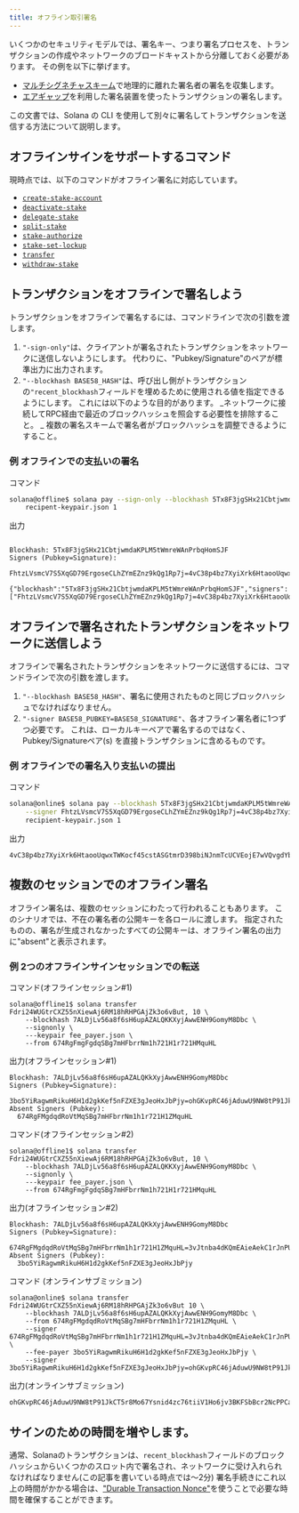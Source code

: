 ```yaml
---
title: オフライン取引署名
---
```


いくつかのセキュリティモデルでは、署名キー、つまり署名プロセスを、トランザクションの作成やネットワークのブロードキャストから分離しておく必要があります。 その例を以下に挙げます。

- [マルチシグネチャスキーム](cli/usage.md#multiple-witnesses)で地理的に離れた署名者の署名を収集します。
- [エアギャップ](https://en.wikipedia.org/wiki/Air_gap_(networking))を利用した署名装置を使ったトランザクションの署名します。

この文書では、Solana の CLI を使用して別々に署名してトランザクションを送信する方法について説明します。

## オフラインサインをサポートするコマンド

現時点では、以下のコマンドがオフライン署名に対応しています。

- [`create-stake-account`](cli/usage.md#solana-create-stake-account)
- [`deactivate-stake`](cli/usage.md#solana-deactivate-stake)
- [`delegate-stake`](cli/usage.md#solana-delegate-stake)
- [`split-stake`](cli/usage.md#solana-split-stake)
- [`stake-authorize`](cli/usage.md#solana-stake-authorize)
- [`stake-set-lockup`](cli/usage.md#solana-stake-set-lockup)
- [`transfer`](cli/usage.md#solana-transfer)
- [`withdraw-stake`](cli/usage.md#solana-withdraw-stake)

## トランザクションをオフラインで署名しよう

トランザクションをオフラインで署名するには、コマンドラインで次の引数を渡します。

1. `"-sign-only"`は、クライアントが署名されたトランザクションをネットワークに送信しないようにします。 代わりに、"Pubkey/Signature"のペアが標準出力に出力されます。
2. `"--blockhash BASE58_HASH"`は、呼び出し側がトランザクションの`"recent_blockhash`フィールドを埋めるために使用される値を指定できるようにします。 これには以下のような目的があります。 _ネットワークに接続してRPC経由で最近のブロックハッシュを照会する必要性を排除すること。 _ 複数の署名スキームで署名者がブロックハッシュを調整できるようにすること。

### 例 オフラインでの支払いの署名

コマンド

```bash
solana@offline$ solana pay --sign-only --blockhash 5Tx8F3jgSHx21CbtjwmdaKPLM5tWmreWAnPrbqHomSJF \
    recipent-keypair.json 1
```

出力

```text

Blockhash: 5Tx8F3jgSHx21CbtjwmdaKPLM5tWmreWAnPrbqHomSJF
Signers (Pubkey=Signature):
  FhtzLVsmcV7S5XqGD79ErgoseCLhZYmEZnz9kQg1Rp7j=4vC38p4bz7XyiXrk6HtaooUqwxTWKocf45cstASGtmrD398biNJnmTcUCVEojE7wVQvgdYbjHJqRFZPpzfCQpmUN

{"blockhash":"5Tx8F3jgSHx21CbtjwmdaKPLM5tWmreWAnPrbqHomSJF","signers":["FhtzLVsmcV7S5XqGD79ErgoseCLhZYmEZnz9kQg1Rp7j=4vC38p4bz7XyiXrk6HtaooUqwxTWKocf45cstASGtmrD398biNJnmTcUCVEojE7wVQvgdYbjHJqRFZPpzfCQpmUN"]}'
```

## オフラインで署名されたトランザクションをネットワークに送信しよう

オフラインで署名されたトランザクションをネットワークに送信するには、コマンドラインで次の引数を渡します。

1. `"--blockhash BASE58_HASH"`、署名に使用されたものと同じブロックハッシュでなければなりません。
2. `"-signer BASE58_PUBKEY=BASE58_SIGNATURE"`、各オフライン署名者に1つずつ必要です。 これは、ローカルキーペアで署名するのではなく、Pubkey/Signatureペア(s) を直接トランザクションに含めるものです。

### 例 オフラインでの署名入り支払いの提出

コマンド

```bash
solana@online$ solana pay --blockhash 5Tx8F3jgSHx21CbtjwmdaKPLM5tWmreWAnPrbqHomSJF \
    --signer FhtzLVsmcV7S5XqGD79ErgoseCLhZYmEZnz9kQg1Rp7j=4vC38p4bz7XyiXrk6HtaooUqwxTWKocf45cstASGtmrD398biNJnmTcUCVEojE7wVQvgdYbjHJqRFZPpzfCQpmUN
    recipient-keypair.json 1
```

出力

```text
4vC38p4bz7XyiXrk6HtaooUqwxTWKocf45cstASGtmrD398biNJnmTcUCVEojE7wVQvgdYbjHJqRFZPpzfCQpmUN
```

## 複数のセッションでのオフライン署名

オフライン署名は、複数のセッションにわたって行われることもあります。 このシナリオでは、不在の署名者の公開キーを各ロールに渡します。 指定されたものの、署名が生成されなかったすべての公開キーは、オフライン署名の出力に"absent"と表示されます。

### 例 2つのオフラインサインセッションでの転送

コマンド(オフラインセッション#1)

```text
solana@offline1$ solana transfer Fdri24WUGtrCXZ55nXiewAj6RM18hRHPGAjZk3o6vBut, 10 \
    --blockhash 7ALDjLv56a8f6sH6upAZALQKKXyjAwwENH9GomyM8Dbc \
    --signonly \
    ---keypair fee_payer.json \
    --from 674RgFmgFgdqSBg7mHFbrrNm1h721H1r721HMquHL
```

出力(オフラインセッション#1)

```text
Blockhash: 7ALDjLv56a8f6sH6upAZALQKkXyjAwwENH9GomyM8Dbc
Signers (Pubkey=Signature):
  3bo5YiRagwmRikuH6H1d2gkKef5nFZXE3gJeoHxJbPjy=ohGKvpRC46jAduwU9NW8tP91JkCT5r8Mo67Ysnid4zc76tiiV1Ho6jv3BKFSbBcr2NcPPCarmfTLSkTHsJCtdYi
Absent Signers (Pubkey):
  674RgFMgdqdRoVtMqSBg7mHFbrrNm1h1r721H1ZMquHL
```

コマンド(オフラインセッション#2)

```text
solana@offline1$ solana transfer Fdri24WUGtrCXZ55nXiewAj6RM18hRHPGAjZk3o6vBut, 10 \
    --blockhash 7ALDjLv56a8f6sH6upAZALQKKXyjAwwENH9GomyM8Dbc \
    --signonly \
    ---keypair fee_payer.json \
    --from 674RgFmgFgdqSBg7mHFbrrNm1h721H1r721HMquHL
```

出力(オフラインセッション#2)

```text
Blockhash: 7ALDjLv56a8f6sH6upAZALQKkXyjAwwENH9GomyM8Dbc
Signers (Pubkey=Signature):
  674RgFMgdqdRoVtMqSBg7mHFbrrNm1h1r721H1ZMquHL=3vJtnba4dKQmEAieAekC1rJnPUndBcpvqRPRMoPWqhLEMCty2SdUxt2yvC1wQW6wVUa5putZMt6kdwCaTv8gk7sQ
Absent Signers (Pubkey):
  3bo5YiRagwmRikuH6H1d2gkKef5nFZXE3gJeoHxJbPjy
```

コマンド (オンラインサブミッション)

```text
solana@online$ solana transfer Fdri24WUGtrCXZ55nXiewAj6RM18hRHPGAjZk3o6vBut 10 \
    --blockhash 7ALDjLv56a8f6sH6upAZALQKkXyjAwwENH9GomyM8Dbc \
    --from 674RgFMgdqdRoVtMqSBg7mHFbrrNm1h1r721H1ZMquHL \
    --signer 674RgFMgdqdRoVtMqSBg7mHFbrrNm1h1r721H1ZMquHL=3vJtnba4dKQmEAieAekC1rJnPUndBcpvqRPRMoPWqhLEMCty2SdUxt2yvC1wQW6wVUa5putZMt6kdwCaTv8gk7sQ \
    --fee-payer 3bo5YiRagwmRikuH6H1d2gkKef5nFZXE3gJeoHxJbPjy \
    --signer 3bo5YiRagwmRikuH6H1d2gkKef5nFZXE3gJeoHxJbPjy=ohGKvpRC46jAduwU9NW8tP91JkCT5r8Mo67Ysnid4zc76tiiV1Ho6jv3BKFSbBcr2NcPPCarmfTLSkTHsJCtdYi
```

出力(オンラインサブミッション)

```text
ohGKvpRC46jAduwU9NW8tP91JkCT5r8Mo67Ysnid4zc76tiiV1Ho6jv3BKFSbBcr2NcPPCarmfTLSkTHsJCtdYi
```

## サインのための時間を増やします。

通常、Solanaのトランザクションは、`recent_blockhash`フィールドのブロックハッシュからいくつかのスロット内で署名され、ネットワークに受け入れられなければなりません(この記事を書いている時点では～2分) 署名手続きにこれ以上の時間がかかる場合は、["Durable Transaction Nonce"](offline-signing/durable-nonce.md)を使うことで必要な時間を確保することができます。
